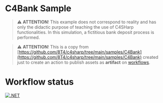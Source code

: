 # C4Bank Sample
> ⚠️ **ATTENTION**! This example does not correspond to reality and has only the didactic purpose of teaching the use of C4SHarp functionalities. In this simulation, a fictitious bank deposit process is performed.

> ⚠️ **ATTENTION**! This is a copy from [https://github.com/8T4/c4sharp/tree/main/samples/C4Bank](https://github.com/8T4/c4sharp/tree/main/samples/C4Bank) created just to create an action to publish assets as **artifact** on [workflows](https://github.com/leisiamedeiros/c4bank-files/actions/runs/1721063973).

# Workflow status

[![.NET](https://github.com/leisiamedeiros/c4bank-files/actions/workflows/dotnet.yml/badge.svg)](https://github.com/leisiamedeiros/c4bank-files/actions/workflows/dotnet.yml)

